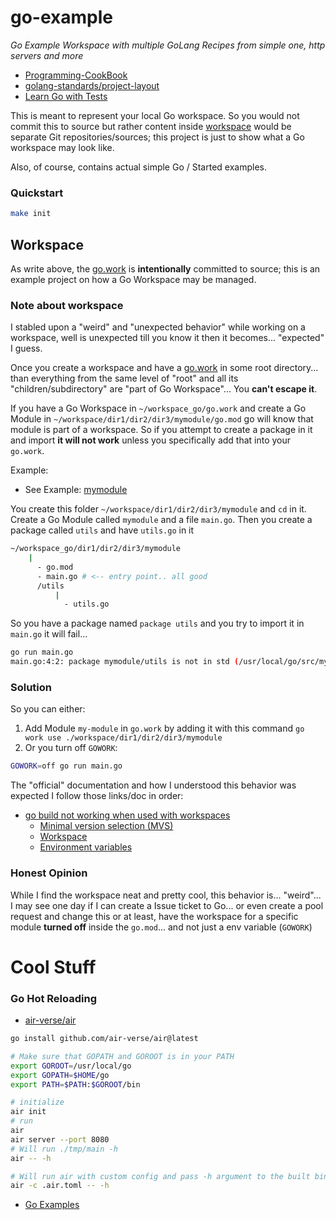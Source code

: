 go-example
==========


_Go Example Workspace with multiple GoLang Recipes from simple one, http servers and more_

* [Programming-CookBook](https://github.com/Koubae/Programming-CookBook)
* [golang-standards/project-layout](https://github.com/golang-standards/project-layout)
* [Learn Go with Tests](https://quii.gitbook.io/learn-go-with-tests)

This is meant to represent your local Go workspace. 
So you would not commit this to source but rather content inside [workspace](./workspace) would be separate
Git repositories/sources; this project is just to show what a Go workspace may look like.

Also, of course, contains actual simple Go / Started examples. 


### Quickstart


```bash
make init
```

Workspace
---------

As write above, the [go.work](go.work) is **intentionally** committed to source; this is an example project on how
a Go Workspace may be managed.



### Note about workspace

I stabled upon a "weird" and "unexpected behavior" while working on a workspace, well is unexpected till you know
it then it becomes... "expected" I guess.

Once you create a workspace and have a [go.work](go.work) in some root directory... than everything from the same
level of "root" and all its "children/subdirectory" are "part of Go Workspace"...
You **can't escape it**.

If you have a Go Workspace in `~/workspace_go/go.work` and create a Go Module in `~/workspace/dir1/dir2/dir3/mymodule/go.mod`
go will know that module is part of a workspace. So if you attempt to create a package in it and import **it will not work**
unless you specifically add that into your `go.work`.

Example:

* See Example: [mymodule](./workspace/dir1/dir2/dir3/mymodule)

You create this folder `~/workspace/dir1/dir2/dir3/mymodule` and `cd` in it.
Create a Go Module called `mymodule` and a file `main.go`.
Then you create a package called `utils` and have `utils.go` in it

```bash
~/workspace_go/dir1/dir2/dir3/mymodule
    |
      - go.mod 
      - main.go # <-- entry point.. all good
      /utils
          |
            - utils.go
```

So you have a package named `package utils` and you try to import it in `main.go` it will fail...


```bash
go run main.go
main.go:4:2: package mymodule/utils is not in std (/usr/local/go/src/mymodule/utils)
```

### Solution

So you can either:

1. Add Module `my-module` in `go.work` by adding it with this command `go work use ./workspace/dir1/dir2/dir3/mymodule`
2. Or you turn off `GOWORK`:

```bash
GOWORK=off go run main.go
```


The "official" documentation and how I understood this behavior was expected I follow those links/doc in order:

* [go build not working when used with workspaces](https://stackoverflow.com/a/76180815/13903942)
  * [Minimal version selection (MVS)](https://go.dev/ref/mod#minimal-version-selection)
  * [Workspace](https://go.dev/ref/mod#workspaces)
  * [Environment variables](https://go.dev/ref/mod#environment-variables) 


### Honest Opinion

While I find the workspace neat and pretty cool, this behavior is... "weird"... I may see one day if I can create a
Issue ticket to Go... or even create a pool request and change this or at least, have the workspace for a specific 
module **turned off** inside the `go.mod`... and not just a env variable (`GOWORK`)


Cool Stuff
=========

### Go Hot Reloading

* [air-verse/air](https://github.com/air-verse/air)

```bash
go install github.com/air-verse/air@latest

# Make sure that GOPATH and GOROOT is in your PATH
export GOROOT=/usr/local/go
export GOPATH=$HOME/go
export PATH=$PATH:$GOROOT/bin

# initialize
air init
# run
air
air server --port 8080
# Will run ./tmp/main -h
air -- -h

# Will run air with custom config and pass -h argument to the built binary
air -c .air.toml -- -h
```


* [Go Examples](https://github.dev/gin-gonic/examples)

